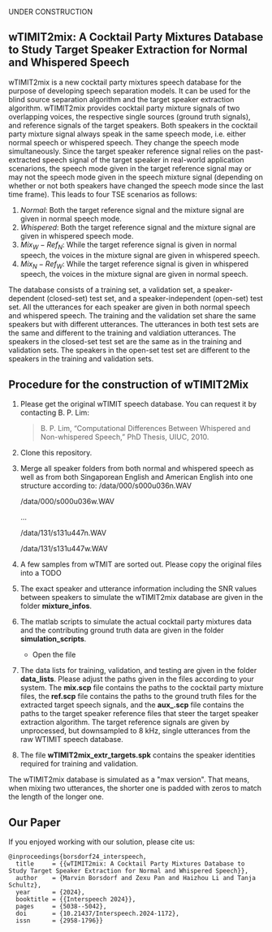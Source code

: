 UNDER CONSTRUCTION

wTIMIT2mix: A Cocktail Party Mixtures Database to Study Target Speaker Extraction for Normal and Whispered Speech
---
wTIMIT2mix is a new cocktail party mixtures speech database for the purpose of developing speech separation models. It can be used for the blind source separation algorithm and the target speaker extraction algorithm. 
wTIMIT2mix provides cocktail party mixture signals of two overlapping voices, the respective single sources (ground truth signals), and reference signals of the target speakers. Both speakers in the cocktail party mixture signal always speak in the same speech mode, i.e. either normal speech or whispered speech. They change the speech mode simultaneously. Since the target speaker reference signal relies on the past-extracted speech signal of the target speaker in real-world application scenarions, the speech mode given in the target reference signal may or may not the speech mode given in the speech mixture signal (depending on whether or not both speakers have changed the speech mode since the last time frame). This leads to four TSE scenarios as follows:

1) $Normal$: Both the target reference signal and the mixture signal are given in normal speech mode.
2) $Whispered$: Both the target reference signal and the mixture signal are given in whispered speech mode.
3) $Mix_W-Ref_N$: While the target reference signal is given in normal speech, the voices in the mixture signal are given in whispered speech.
4) $Mix_N-Ref_W$: While the target reference signal is given in whispered speech, the voices in the mixture signal are given in normal speech.

The database consists of a training set, a validation set, a speaker-dependent (closed-set) test set, and a speaker-independent (open-set) test set. All the utterances for each speaker are given in both normal speech and whispered speech.
The training and the validation set share the same speakers but with different utterances. The utterances in both test sets are the same and different to the training and valdiation utterances. The speakers in the closed-set test set are the same as in the training and validation sets. The speakers in the open-set test set are different to the speakers in the training and validation sets.

## Procedure for the construction of wTIMIT2Mix

1) Please get the original wTIMIT speech database. You can request it by contacting B. P. Lim:
   > B. P. Lim, “Computational Differences Between Whispered and Non-whispered Speech,” PhD Thesis, UIUC, 2010.
2) Clone this repository.
3) Merge all speaker folders from both normal and whispered speech as well as from both Singaporean English and American English into one structure according to:
   /data/000/s000u036n.WAV
   
   /data/000/s000u036w.WAV
   
   ...
   
   /data/131/s131u447n.WAV
   
   /data/131/s131u447w.WAV
   
4) A few samples from wTMIT are sorted out. Please copy the original files into a TODO
5) The exact speaker and utterance information including the SNR values between speakers to simulate the wTIMIT2mix database are given in the folder **mixture_infos**.
6) The matlab scripts to simulate the actual cocktail party mixtures data and the contributing ground truth data are given in the folder **simulation_scripts**.
     - Open the file 
7) The data lists for training, validation, and testing are given in the folder **data_lists**. Please adjust the paths given in the files according to your system. The **mix.scp** file contains the paths to the cocktail party mixture files, the **ref.scp** file contains the paths to the ground truth files for the extracted target speech signals, and the **aux_.scp** file contains the paths to the target speaker reference files that steer the target speaker extraction algorithm. The target reference signals are given by unprocessed, but downsampled to 8 kHz, single utterances from the raw WTIMIT speech database.
8) The file **wTIMIT2mix_extr_targets.spk** contains the speaker identities required for training and validation.

The wTIMIT2mix database is simulated as a "max version". That means, when mixing two utterances, the shorter one is padded with zeros to match the length of the longer one.


## Our Paper
If you enjoyed working with our solution, please cite us:
```
@inproceedings{borsdorf24_interspeech,
  title     = {{wTIMIT2mix: A Cocktail Party Mixtures Database to Study Target Speaker Extraction for Normal and Whispered Speech}},
  author    = {Marvin Borsdorf and Zexu Pan and Haizhou Li and Tanja Schultz},
  year      = {2024},
  booktitle = {{Interspeech 2024}},
  pages     = {5038--5042},
  doi       = {10.21437/Interspeech.2024-1172},
  issn      = {2958-1796}}
```
